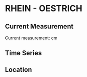 # RHEIN - OESTRICH

## Current Measurement

Current measurement: <Value topic="rivers/pegel-online/RHEIN/OESTRICH/measurementValue"/> cm

## Time Series

<TimeSeries topic="rivers/pegel-online/RHEIN/OESTRICH/measurementValue" period="week" />

## Location

<WorldMap>
  <Marker lat="50.0028663802692" lon="8.030047855742517" labelTopic="rivers/pegel-online/RHEIN/OESTRICH" />
</WorldMap>
